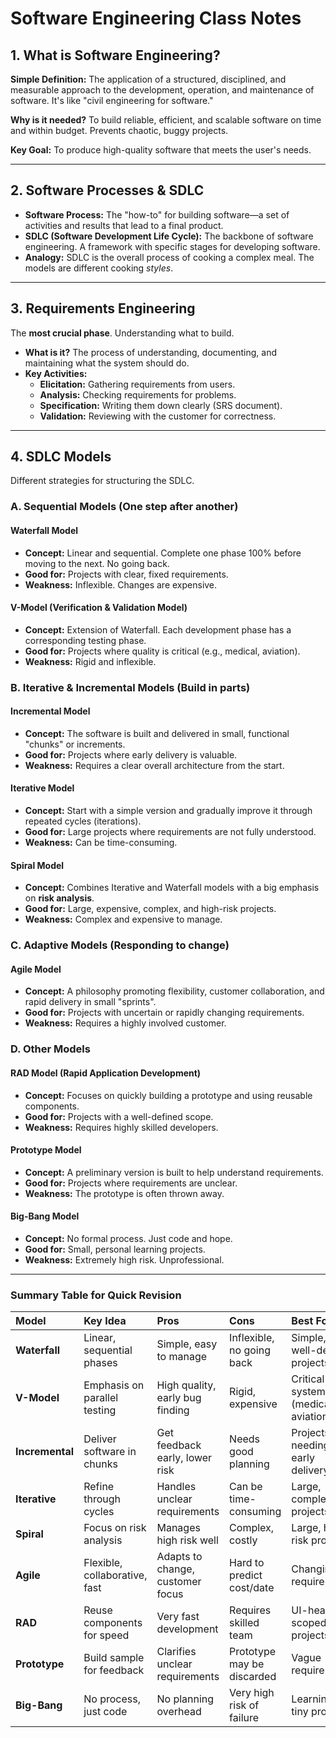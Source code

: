 # Software Engineering Class Notes

## 1. What is Software Engineering?

**Simple Definition:** The application of a structured, disciplined, and measurable approach to the development, operation, and maintenance of software. It's like "civil engineering for software."

**Why is it needed?** To build reliable, efficient, and scalable software on time and within budget. Prevents chaotic, buggy projects.

**Key Goal:** To produce high-quality software that meets the user's needs.

---

## 2. Software Processes & SDLC

*   **Software Process:** The "how-to" for building software—a set of activities and results that lead to a final product.
*   **SDLC (Software Development Life Cycle):** The backbone of software engineering. A framework with specific stages for developing software.
*   **Analogy:** SDLC is the overall process of cooking a complex meal. The models are different cooking *styles*.

---

## 3. Requirements Engineering

The **most crucial phase**. Understanding what to build.

*   **What is it?** The process of understanding, documenting, and maintaining what the system should do.
*   **Key Activities:**
    *   **Elicitation:** Gathering requirements from users.
    *   **Analysis:** Checking requirements for problems.
    *   **Specification:** Writing them down clearly (SRS document).
    *   **Validation:** Reviewing with the customer for correctness.

---

## 4. SDLC Models

Different strategies for structuring the SDLC.

### A. Sequential Models (One step after another)

#### **Waterfall Model**
*   **Concept:** Linear and sequential. Complete one phase 100% before moving to the next. No going back.
*   **Good for:** Projects with clear, fixed requirements.
*   **Weakness:** Inflexible. Changes are expensive.

#### **V-Model (Verification & Validation Model)**
*   **Concept:** Extension of Waterfall. Each development phase has a corresponding testing phase.
*   **Good for:** Projects where quality is critical (e.g., medical, aviation).
*   **Weakness:** Rigid and inflexible.

### B. Iterative & Incremental Models (Build in parts)

#### **Incremental Model**
*   **Concept:** The software is built and delivered in small, functional "chunks" or increments.
*   **Good for:** Projects where early delivery is valuable.
*   **Weakness:** Requires a clear overall architecture from the start.

#### **Iterative Model**
*   **Concept:** Start with a simple version and gradually improve it through repeated cycles (iterations).
*   **Good for:** Large projects where requirements are not fully understood.
*   **Weakness:** Can be time-consuming.

#### **Spiral Model**
*   **Concept:** Combines Iterative and Waterfall models with a big emphasis on **risk analysis**.
*   **Good for:** Large, expensive, complex, and high-risk projects.
*   **Weakness:** Complex and expensive to manage.

### C. Adaptive Models (Responding to change)

#### **Agile Model**
*   **Concept:** A philosophy promoting flexibility, customer collaboration, and rapid delivery in small "sprints".
*   **Good for:** Projects with uncertain or rapidly changing requirements.
*   **Weakness:** Requires a highly involved customer.

### D. Other Models

#### **RAD Model (Rapid Application Development)**
*   **Concept:** Focuses on quickly building a prototype and using reusable components.
*   **Good for:** Projects with a well-defined scope.
*   **Weakness:** Requires highly skilled developers.

#### **Prototype Model**
*   **Concept:** A preliminary version is built to help understand requirements.
*   **Good for:** Projects where requirements are unclear.
*   **Weakness:** The prototype is often thrown away.

#### **Big-Bang Model**
*   **Concept:** No formal process. Just code and hope.
*   **Good for:** Small, personal learning projects.
*   **Weakness:** Extremely high risk. Unprofessional.

---

### Summary Table for Quick Revision

| Model | Key Idea | Pros | Cons | Best For |
| :--- | :--- | :--- | :--- | :--- |
| **Waterfall** | Linear, sequential phases | Simple, easy to manage | Inflexible, no going back | Simple, well-defined projects |
| **V-Model** | Emphasis on parallel testing | High quality, early bug finding | Rigid, expensive | Critical systems (medical, aviation) |
| **Incremental** | Deliver software in chunks | Get feedback early, lower risk | Needs good planning | Projects needing early delivery |
| **Iterative** | Refine through cycles | Handles unclear requirements | Can be time-consuming | Large, complex projects |
| **Spiral** | Focus on risk analysis | Manages high risk well | Complex, costly | Large, high-risk projects |
| **Agile** | Flexible, collaborative, fast | Adapts to change, customer focus | Hard to predict cost/date | Changing requirements |
| **RAD** | Reuse components for speed | Very fast development | Requires skilled team | UI-heavy, scoped projects |
| **Prototype** | Build sample for feedback | Clarifies unclear requirements | Prototype may be discarded | Vague requirements |
| **Big-Bang** | No process, just code | No planning overhead | Very high risk of failure | Learning, tiny projects |